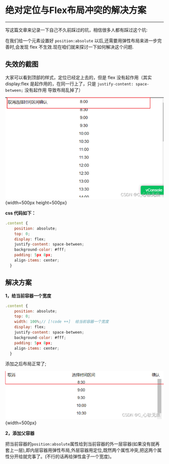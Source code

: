 # 绝对定位与Flex布局冲突的解决方案

---

写这篇文章来记录一下自己不久前踩过的坑，相信很多人都有踩过这个坑:

在我们给一个元素设置好 `position:absolute` 以后,还需要用弹性布局来进一步完善时,会发现 flex 不生效.现在咱们就来探讨一下如何解决这个问题.

## 失效的截图

大家可以看到顶部的样式，定位已经定上去的，但是 flex 没有起作用（其实 display:flex 是起作用的，在同一行上了，只是 `justify-content: space-between;` 没有起作用 导致布局乱掉了）

![在这里插入图片描述](../images/flex.png){width=500px height=500px}

**css 代码如下：**
```javascript
.content {
    position: absolute;
    top: 0;
    display: flex;
    justify-content: space-between;
    background-color: #fff;
    padding: 5px 8px;
    align-items: center;
  }
```

## 解决方案

**1，给当前容器一个宽度**

```javascript
.content {
    position: absolute;
    top: 0;
    width: 100%;// [!code ++]  给当前容器一个宽度
    display: flex;
    justify-content: space-between;
    background-color: #fff;
    padding: 5px 8px;
    align-items: center;
  }
```

添加之后布局正常了;

![在这里插入图片描述](../images/flex-1.png){width=500px}

**2，添加父容器**

把当前容器的`position:absolute`属性给到当前容器的外一层容器(如果没有就再套上一层),即内层容器用弹性布局,外层容器用定位,既然两个属性冲突,把这两个属性分开给就完事了。(不行的话再给弹性盒子一个宽度)。
